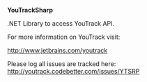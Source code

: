 **YouTrackSharp**




.NET Library to access YouTrack API.

For more information on YouTrack visit:

http://www.jetbrains.com/youtrack





Please log all issues are tracked here: http://youtrack.codebetter.com/issues/YTSRP
